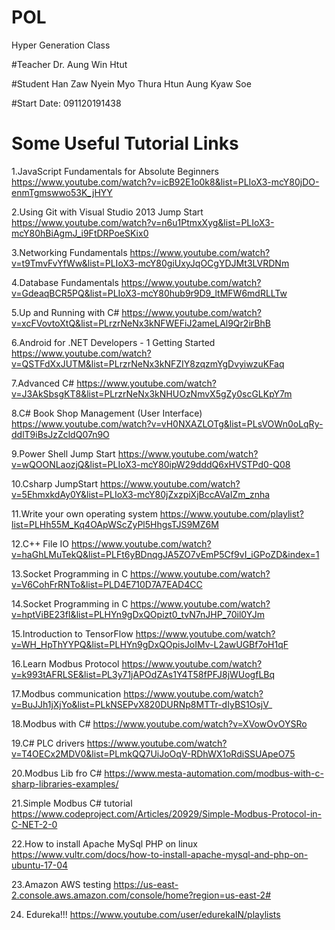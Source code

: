 # POL
Hyper Generation Class

#Teacher
Dr. Aung Win Htut

#Student
Han Zaw Nyein 
Myo Thura Htun
Aung Kyaw Soe

#Start Date: 091120191438

# Some Useful Tutorial Links

1.JavaScript Fundamentals for Absolute Beginners https://www.youtube.com/watch?v=icB92E1o0k8&list=PLIoX3-mcY80jDO-enmTgmswwo53K_jHYY 


2.Using Git with Visual Studio 2013 Jump Start https://www.youtube.com/watch?v=n6u1PtmxXyg&list=PLIoX3-mcY80hBiAgmJ_i9FtDRPoeSKix0 

3.Networking Fundamentals https://www.youtube.com/watch?v=t9TmvFvYfWw&list=PLIoX3-mcY80giUxyJqOCgYDJMt3LVRDNm 

4.Database Fundamentals https://www.youtube.com/watch?v=GdeaqBCR5PQ&list=PLIoX3-mcY80hub9r9D9_ltMFW6mdRLLTw   

5.Up and Running with C# https://www.youtube.com/watch?v=xcFVovtoXtQ&list=PLrzrNeNx3kNFWEFiJ2ameLAl9Qr2irBhB 

6.Android for .NET Developers - 1 Getting Started https://www.youtube.com/watch?v=QSTFdXxJUTM&list=PLrzrNeNx3kNFZIY8zqzmYgDvyiwzuKFaq 

7.Advanced C# https://www.youtube.com/watch?v=J3AkSbsgKT8&list=PLrzrNeNx3kNHUOzNmvX5gZy0scGLKpY7m 

8.C# Book Shop Management (User Interface) https://www.youtube.com/watch?v=vH0NXAZLOTg&list=PLsVOWn0oLqRy-ddlT9iBsJzZcldQ07n9O 

9.Power Shell Jump Start https://www.youtube.com/watch?v=wQOONLaozjQ&list=PLIoX3-mcY80ipW29dddQ6xHVSTPd0-Q08  

10.Csharp JumpStart https://www.youtube.com/watch?v=5EhmxkdAy0Y&list=PLIoX3-mcY80jZxzpiXjBccAVaIZm_znha 

11.Write your own operating system https://www.youtube.com/playlist?list=PLHh55M_Kq4OApWScZyPl5HhgsTJS9MZ6M 

12.C++ File IO https://www.youtube.com/watch?v=haGhLMuTekQ&list=PLFt6yBDnqgJA5ZO7vEmP5Cf9vI_iGPoZD&index=1 

13.Socket Programming in C https://www.youtube.com/watch?v=V6CohFrRNTo&list=PLD4E710D7A7EAD4CC 

14.Socket Programming in C https://www.youtube.com/watch?v=hptViBE23fI&list=PLHYn9gDxQOpizt0_tvN7nJHP_70il0YJm

15.Introduction to TensorFlow https://www.youtube.com/watch?v=WH_HpThYYPQ&list=PLHYn9gDxQOpisJoIMv-L2awUGBf7oH1qF

16.Learn Modbus Protocol https://www.youtube.com/watch?v=k993tAFRLSE&list=PL3y71jAPOdZAs1Y4T58fPFJ8jWUogfLBq

17.Modbus communication https://www.youtube.com/watch?v=BuJJh1jXjYo&list=PLkNSEPvX820DURNp8MTTr-dIyBS1OsjV_

18.Modbus with C# https://www.youtube.com/watch?v=XVowOvOYSRo 

19.C# PLC drivers https://www.youtube.com/watch?v=T4OECx2MDV0&list=PLmkQQ7UiJoOqV-RDhWX1oRdiSSUApeO75

20.Modbus Lib fro C# https://www.mesta-automation.com/modbus-with-c-sharp-libraries-examples/

21.Simple Modbus C# tutorial https://www.codeproject.com/Articles/20929/Simple-Modbus-Protocol-in-C-NET-2-0

22.How to install Apache MySql PHP on linux https://www.vultr.com/docs/how-to-install-apache-mysql-and-php-on-ubuntu-17-04

23.Amazon AWS testing https://us-east-2.console.aws.amazon.com/console/home?region=us-east-2#

24. Edureka!!! https://www.youtube.com/user/edurekaIN/playlists







